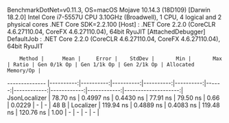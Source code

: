 
BenchmarkDotNet=v0.11.3, OS=macOS Mojave 10.14.3 (18D109) [Darwin 18.2.0]
Intel Core i7-5557U CPU 3.10GHz (Broadwell), 1 CPU, 4 logical and 2 physical cores
.NET Core SDK=2.2.100
  [Host]     : .NET Core 2.2.0 (CoreCLR 4.6.27110.04, CoreFX 4.6.27110.04), 64bit RyuJIT  [AttachedDebugger]
  DefaultJob : .NET Core 2.2.0 (CoreCLR 4.6.27110.04, CoreFX 4.6.27110.04), 64bit RyuJIT


        Method |      Mean |     Error |    StdDev |       Min |       Max | Ratio | Gen 0/1k Op | Gen 1/1k Op | Gen 2/1k Op | Allocated Memory/Op |
-------------- |----------:|----------:|----------:|----------:|----------:|------:|------------:|------------:|------------:|--------------------:|
 JsonLocalizer |  78.70 ns | 0.4997 ns | 0.4430 ns |  77.91 ns |  79.50 ns |  0.66 |      0.0229 |           - |           - |                48 B |
     Localizer | 119.94 ns | 0.4889 ns | 0.4083 ns | 119.48 ns | 120.76 ns |  1.00 |           - |           - |           - |                   - |
